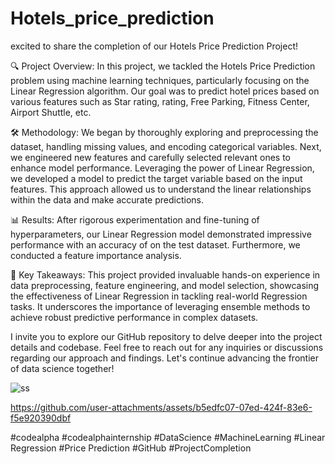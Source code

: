 # Hotels_price_prediction

excited to share the completion of our Hotels Price Prediction Project!

🔍 Project Overview:
In this project, we tackled the Hotels Price Prediction problem using machine learning techniques, particularly focusing on the Linear Regression algorithm. Our goal was to predict hotel prices based on various features such as Star rating, rating, Free Parking, Fitness Center, Airport Shuttle, etc.

🛠️ Methodology:
We began by thoroughly exploring and preprocessing the dataset, handling missing values, and encoding categorical variables. Next, we engineered new features and carefully selected relevant ones to enhance model performance. Leveraging the power of Linear Regression, we developed a model to predict the target variable based on the input features. This approach allowed us to understand the linear relationships within the data and make accurate predictions.

📊 Results:
After rigorous experimentation and fine-tuning of hyperparameters, our Linear Regression model demonstrated impressive performance with an accuracy of on the test dataset. Furthermore, we conducted a feature importance analysis.


🚀 Key Takeaways:
This project provided invaluable hands-on experience in data preprocessing, feature engineering, and model selection, showcasing the effectiveness of Linear Regression in tackling real-world Regression tasks. It underscores the importance of leveraging ensemble methods to achieve robust predictive performance in complex datasets.

I invite you to explore our GitHub repository to delve deeper into the project details and codebase. Feel free to reach out for any inquiries or discussions regarding our approach and findings. Let's continue advancing the frontier of data science together! 

![ss](https://github.com/user-attachments/assets/165af8ff-ebac-4601-b327-5a224cc86d89)




https://github.com/user-attachments/assets/b5edfc07-07ed-424f-83e6-f5e920390dbf





#codealpha #codealphainternship #DataScience #MachineLearning #Linear Regression #Price Prediction #GitHub #ProjectCompletion



